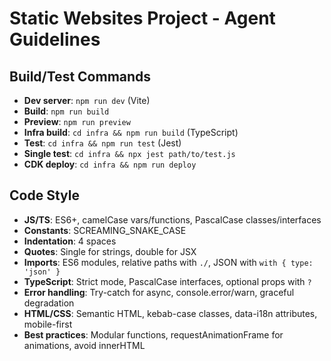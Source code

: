 # Static Websites Project - Agent Guidelines

## Build/Test Commands
- **Dev server**: `npm run dev` (Vite)
- **Build**: `npm run build`
- **Preview**: `npm run preview`
- **Infra build**: `cd infra && npm run build` (TypeScript)
- **Test**: `cd infra && npm run test` (Jest)
- **Single test**: `cd infra && npx jest path/to/test.js`
- **CDK deploy**: `cd infra && npm run deploy`

## Code Style
- **JS/TS**: ES6+, camelCase vars/functions, PascalCase classes/interfaces
- **Constants**: SCREAMING_SNAKE_CASE
- **Indentation**: 4 spaces
- **Quotes**: Single for strings, double for JSX
- **Imports**: ES6 modules, relative paths with `./`, JSON with `with { type: 'json' }`
- **TypeScript**: Strict mode, PascalCase interfaces, optional props with `?`
- **Error handling**: Try-catch for async, console.error/warn, graceful degradation
- **HTML/CSS**: Semantic HTML, kebab-case classes, data-i18n attributes, mobile-first
- **Best practices**: Modular functions, requestAnimationFrame for animations, avoid innerHTML